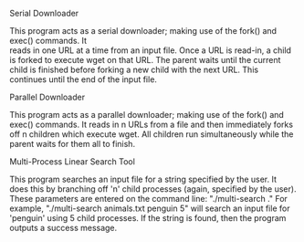 Serial Downloader

 This program acts as a serial downloader; making use of the fork() and exec() commands.  It  
 reads in one URL at a time from an input file. Once a URL is read-in, a child is forked to 
 execute wget on that URL.  The parent waits until the current child is finished before forking 
 a new child with the next URL.  This continues until the end of the input file.

Parallel Downloader

 This program acts as a parallel downloader; making use of the fork() and exec() commands.  It reads 
 in n URLs from a file and then immediately forks off n children which execute wget.  All children 
 run simultaneously while the parent waits for them all to finish.

Multi-Process Linear Search Tool

 This program searches an input file for a string specified by the user.  It does this by branching
 off 'n' child processes (again, specified by the user).  These parameters are entered on the command
 line: "./multi-search <FILENAME> <KEY> <NUMBER OF PROCESSES>." For example, "./multi-search animals.txt
 penguin 5" will search an input file for 'penguin' using 5 child processes.  If the string is found,
 then the program outputs a success message.